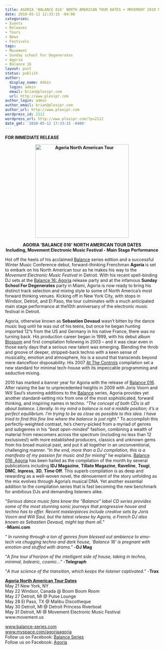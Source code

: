 ```yaml
---
title: AGORIA 'BALANCE 016' NORTH AMERICAN TOUR DATES + MOVEMENT 2010 MAIN STAGE PEFORMANCE
date: 2010-05-12 12:33:15 -04:00
categories:
- Events
- Releases
- Tours
- News
- Festivals
tags:
- Movement
- Sunday school For Degenerates
- Agoria
- Balance 16
layout: post
status: publish
author:
  display_name: Admin
  login: admin
  email: brian@plexipr.com
  url: http://www.plexipr.com
author_login: admin
author_email: brian@plexipr.com
author_url: http://www.plexipr.com
wordpress_id: 2112
wordpress_url: http://www.plexipr.com/?p=2112
date_gmt: '2010-05-12 17:33:15 -0400'
---
```


<p><strong>FOR IMMEDIATE RELEASE</strong></p>
<p style="text-align: center;"><strong><a href="http://www.myspace.com/agoriaagoria"><img class="size-full wp-image-2113 aligncenter" title="Agoria North American Tour" src="http://www.plexipr.com/wp-content/uploads/2010/05/Agoria.jpg" alt="Agoria North American Tour" width="306" height="306" /></a></strong><strong></strong></p>
<p style="text-align: center;"><strong>AGORIA 'BALANCE 016' NORTH AMERICAN TOUR DATES<br />
Including, Movement Electronic Music Festival - Main Stage Performance</strong></p>
<p>Hot off the heels of his acclaimed <span style="text-decoration: underline;">Balance</span> series edition and a successful Winter Music Conference debut, forward-thinking Frenchman <strong>Agoria </strong>is set to embark on his North American tour as he makes his way to the <em>Movement Electronic Music Festival</em> in Detroit. With his recent spell-binding DJ sets at the <span style="text-decoration: underline;">Balance 16: Agoria</span> release party and at the infamous <strong>Sunday School For Degenerates</strong> party in Miami, Agoria is now ready to bring his distinct track selection and mixing style to some of North America’s most forward thinking venues.  Kicking off in New York City, with stops in Windsor, Detroit, and El Paso, the tour culminates with a much anticipated main stage performance at the10th anniversary of the electronic music festival in Detroit.</p>
<p>Agoria, otherwise known as <strong>Sebastien Devaud</strong> wasn’t bitten by the dance music bug until he was out of his teens, but once he began hunting imported 12”s from the US and Germany in his native France, there was no turning back. His production career began in 1999, with his debut album <span style="text-decoration: underline;">Blossom</span> and first compilation following in 2003 – and it was clear even in those early days that a serious new talent was emerging.  Blending the throb and groove of deeper, stripped-back techno with a keen sense of musicality, emotion and atmosphere, his is a sound that transcends beyond mere dancefloor disposability. His 2007 <span style="text-decoration: underline;">At The Controls</span> compilation set a new standard for minimal tech-house with its impeccable programming and seductive mixing.</p>
<p>2010 has marked a banner year for Agoria with the release of <span style="text-decoration: underline;">Balance 016</span>.  After raising the bar to unprecedented heights in 2009 with Joris Voorn and Will Saul’s stunning additions to the <span style="text-decoration: underline;">Balance</span> series, Agoria provides yet another standard-setting mix from one of the most sophisticated, forward thinking, and inspiring names in techno.  “<em>The concept of both CDs is all about balance. Literally. In my mind a balance is not a middle position; it’s a perfect equilibrium. I’m trying to be as close as possible to this idea. I have tried to find this fine line where the balance is just right.</em>”  To accomplish this perfectly-weighted contrast, he’s cherry-picked from a myriad of genres and subgenres in his “<em>beat open-minded</em>” fashion, combining a wealth of material from newcomers across the spectrum (including no less than 12 exclusives!) with more established producers, classics and unknown gems from his broad musical past, and put it all together in an unconventional, challenging manner. “<em>In the end, more than a DJ compilation, this is a manifesto of my passion for music and for mixing</em>” he explains.  <span style="text-decoration: underline;">Balance 016: Agoria</span> has been hailed as the compilation of the month by several publications including <strong>IDJ Magazine</strong>, <strong>Tillate Magazine</strong>, <strong>Raveline</strong>, <strong>Tsugi</strong>, <strong>DMC</strong>, <strong>Inpress</strong>, <strong>3D</strong>, <strong>Time Off</strong>.  This superb compilation is as deep and rewarding as a well-woven novel, the dénouement of the story unfolding as the mix evolves through Agoria’s musical DNA. Yet another essential addition to the compilation series that is fast becoming the new benchmark for ambitious DJs and demanding listeners alike.</p>
<p>"<em>Serious dance music fans know the "Balance" label CD series provides some of the most stunning sonic journeys that progressive house and techno has to offer. Recent masterpieces include creative sets by Joris Voorn and Will Saul, but the latest release by Agoria, a French DJ also known as Sebastien Devaud, might top them all.</em>"<br />
-<strong>Miami.com</strong></p>
<p>“<em> In running through a ton of genres from blessed out ambience to emo-tech via chugging techno and dark house, ‘Balance 16’ is pregnant with emotion and stuffed with drama.</em>” –<strong>DJ Mag</strong></p>
<p>“<em>A fine tour d’horizon of the intelligent side of house, taking in techno, minimal, balearic, cosmic...</em>”  -<strong>Telegraph</strong></p>
<p>"<em>A true science of the transition, which keeps the listener captivated.</em>"  -<strong>Trax</strong></p>
<p><span style="text-decoration: underline;"><strong>Agoria North American Tour Dates</strong></span><br />
May 21 New York, NY<br />
May 22 Windsor, Canada @ Boom Boom Room<a href="http://"> </a><br />
May 27 Detroit, MI @ Pulse Lounge<br />
May 28 El Paso, TX @ Malibu Discotheque<br />
May 30 Detroit, MI @ Detroit Princess Riverboat<br />
May 31 Detroit, MI @ Movement Electronic Music Festival www.movement.us</p>
<p><a href="http://">www.balance-series.com</a><br />
<a href="http://">www.myspace.com/agoriaagoria</a><br />
Follow us on Facebook: <a href="http://www.facebook.com/pages/Balance-Series/39778422539?ref=search&amp;sid=629561884.2781603718..1">Balance Series</a><br />
Follow us on Facebook: <a href="http://www.facebook.com/pages/Agoria/20312443122?ref=search&amp;sid=629561884.3821145162..1">Agoria</a></p>
